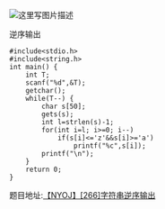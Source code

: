 ![这里写图片描述](http://img.blog.csdn.net/20160417152804905)

逆序输出

```
#include<stdio.h>
#include<string.h>
int main() {
	int T;
	scanf("%d",&T);
	getchar();
	while(T--) {
		char s[50];
		gets(s);
		int l=strlen(s)-1;
		for(int i=l; i>=0; i--)
			if(s[i]<='z'&&s[i]>='a')
				printf("%c",s[i]);
		printf("\n");
	}
	return 0;
}
```

题目地址:[【NYOJ】[266]字符串逆序输出](http://acm.nyist.net/JudgeOnline/problem.php?pid=266)